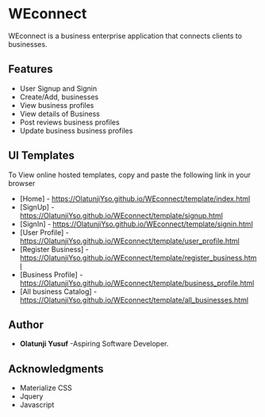 

# WEconnect
WEconnect is a business enterprise application that connects clients to businesses.


## Features
- User Signup and Signin
- Create/Add, businesses
- View business profiles
- View details of Business
- Post reviews business profiles
- Update business business profiles

## UI Templates
To View online hosted templates, copy and paste the following link in your browser
* [Home] -  https://OlatunjiYso.github.io/WEconnect/template/index.html 
* [SignUp] - https://OlatunjiYso.github.io/WEconnect/template/signup.html 
* [SignIn] - https://OlatunjiYso.github.io/WEconnect/template/signin.html 
* [User Profile] - https://OlatunjiYso.github.io/WEconnect/template/user_profile.html 
* [Register Business] - https://OlatunjiYso.github.io/WEconnect/template/register_business.html 
* [Business Profile] - https://OlatunjiYso.github.io/WEconnect/template/business_profile.html 
* [All business Catalog]  - https://OlatunjiYso.github.io/WEconnect/template/all_businesses.html 


## Author
* **Olatunji Yusuf** -Aspiring Software Developer.

## Acknowledgments
* Materialize CSS
* Jquery
* Javascript

